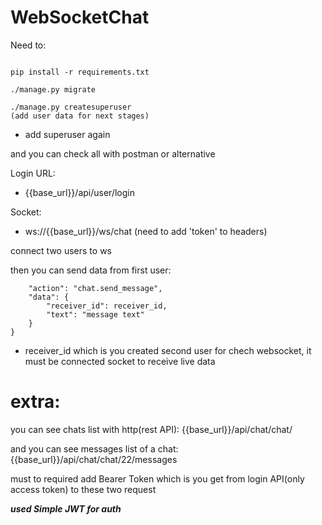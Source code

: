 # WebSocketChat

Need to:

```add virtialenv and activate

pip install -r requirements.txt

./manage.py migrate

./manage.py createsuperuser
(add user data for next stages)
```

* add superuser again

and you can check all with postman or alternative

Login URL: 
* {{base_url}}/api/user/login

Socket: 
* ws://{{base_url}}/ws/chat
(need to add 'token' to headers)

connect two users to ws

then you can send data from first user: 
```{
    "action": "chat.send_message",
    "data": {
        "receiver_id": receiver_id,
        "text": "message text"
    }
}
```

- receiver_id which is you created second user for chech websocket, it must be connected socket to receive live data



# extra:

you can see chats list with http(rest API):
{{base_url}}/api/chat/chat/

and you can see messages list of a chat:
{{base_url}}/api/chat/chat/22/messages

must to required add Bearer Token which is you get from login API(only access token) to these two request

***used Simple JWT for auth***
